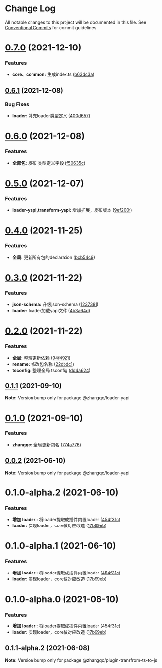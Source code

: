 # Change Log

All notable changes to this project will be documented in this file.
See [Conventional Commits](https://conventionalcommits.org) for commit guidelines.

# [0.7.0](https://github.com/kkaaddff/moon-private/compare/@zhangqc/loader-yapi@0.6.1...@zhangqc/loader-yapi@0.7.0) (2021-12-10)


### Features

* **core、common:** 生成index.ts ([b63dc3a](https://github.com/kkaaddff/moon-private/commit/b63dc3a50f096b108f254e26e2b0c2677593ceef))





## [0.6.1](https://github.com/kkaaddff/moon-private/compare/@zhangqc/loader-yapi@0.6.0...@zhangqc/loader-yapi@0.6.1) (2021-12-08)


### Bug Fixes

* **loader:** 补充loader类型定义 ([400d657](https://github.com/kkaaddff/moon-private/commit/400d6579c8c9695a84e2f9b6840e684f90194360))





# [0.6.0](https://github.com/kkaaddff/moon-private/compare/@zhangqc/loader-yapi@0.5.0...@zhangqc/loader-yapi@0.6.0) (2021-12-08)


### Features

* **全部包:** 发布 类型定义字段 ([f50635c](https://github.com/kkaaddff/moon-private/commit/f50635c06eb5236d6ce9c14137b0b8c30b8b5998))





# [0.5.0](https://github.com/kkaaddff/moon-private/compare/@zhangqc/loader-yapi@0.4.0...@zhangqc/loader-yapi@0.5.0) (2021-12-07)


### Features

* **loader-yapi,transform-yapi:** 增加扩展，发布版本 ([9ef200f](https://github.com/kkaaddff/moon-private/commit/9ef200f7b922c90d7a928be4820b3368e3ae1107))





# [0.4.0](https://github.com/kkaaddff/moon-private/compare/@zhangqc/loader-yapi@0.3.0...@zhangqc/loader-yapi@0.4.0) (2021-11-25)


### Features

* **全局:** 更新所有包的declaration ([bcb54c9](https://github.com/kkaaddff/moon-private/commit/bcb54c9785b663c9028ee83fde8ebcdfc8a90a4a))





# [0.3.0](https://github.com/kkaaddff/moon-private/compare/@zhangqc/loader-yapi@0.2.0...@zhangqc/loader-yapi@0.3.0) (2021-11-22)


### Features

* **json-schema:** 升级json-schema ([1237381](https://github.com/kkaaddff/moon-private/commit/123738160930f1cd8de4cba7126f75908ed7b737))
* **loader:** loader加载yapi文件 ([4b3a64d](https://github.com/kkaaddff/moon-private/commit/4b3a64d902848b2c3c82394e963217b9a452ce87))





# [0.2.0](https://github.com/kkaaddff/moon-private/compare/@zhangqc/loader-yapi@0.1.1...@zhangqc/loader-yapi@0.2.0) (2021-11-22)


### Features

* **全局:** 整理更新依赖 ([94f4921](https://github.com/kkaaddff/moon-private/commit/94f4921249790f0eb80de0923422704f99ca4377))
* **rename:** 修改包名称 ([22dbdc1](https://github.com/kkaaddff/moon-private/commit/22dbdc1c845efd54035f69a760b7a7c7cfc07fc9))
* **tsconfig:** 整理全局 tsconfig ([dd4a624](https://github.com/kkaaddff/moon-private/commit/dd4a624538ed2e4324287d99671ca2470c23c5cd))





## [0.1.1](https://github.com/kkaaddff/moon-private/compare/@zhangqc/loader-yapi@0.1.0...@zhangqc/loader-yapi@0.1.1) (2021-09-10)

**Note:** Version bump only for package @zhangqc/loader-yapi





# [0.1.0](https://github.com/kkaaddff/moon-private/compare/@zhangqc/loader-yapi@0.1.0-alpha.1...@zhangqc/loader-yapi@0.1.0) (2021-09-10)


### Features

* **zhangqc:** 全局更新包名 ([774a776](https://github.com/kkaaddff/moon-private/commit/774a7768545ace36515d355b47bce97b5205bc65))





## [0.0.2](https://github.com/kkaaddff/moon-private/compare/@zhangqc/loader-yapi@0.1.0-alpha.2...@zhangqc/loader-yapi@0.0.2) (2021-06-10)

**Note:** Version bump only for package @zhangqc/loader-yapi





# 0.1.0-alpha.2 (2021-06-10)


### Features

* **增加 loader :** 将loader提取成插件内置loader ([454f31c](https://github.com/kkaaddff/moon-private/commit/454f31c5141ea11a96ee935cf746118bfb19db98))
* **loader:** 实现loader，core做对应改造 ([17b99eb](https://github.com/kkaaddff/moon-private/commit/17b99eb217d4a2066c958d6a5a3b50bc6d9d09ab))





# 0.1.0-alpha.1 (2021-06-10)


### Features

* **增加 loader :** 将loader提取成插件内置loader ([454f31c](https://github.com/kkaaddff/moon-private/commit/454f31c5141ea11a96ee935cf746118bfb19db98))
* **loader:** 实现loader，core做对应改造 ([17b99eb](https://github.com/kkaaddff/moon-private/commit/17b99eb217d4a2066c958d6a5a3b50bc6d9d09ab))





# 0.1.0-alpha.0 (2021-06-10)


### Features

* **增加 loader :** 将loader提取成插件内置loader ([454f31c](https://github.com/kkaaddff/moon-private/commit/454f31c5141ea11a96ee935cf746118bfb19db98))
* **loader:** 实现loader，core做对应改造 ([17b99eb](https://github.com/kkaaddff/moon-private/commit/17b99eb217d4a2066c958d6a5a3b50bc6d9d09ab))





## 0.1.1-alpha.2 (2021-06-08)

**Note:** Version bump only for package @zhangqc/plugin-transfrom-ts-to-js
